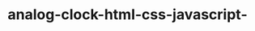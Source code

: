 # analog-clock-html-css-javascript-
<this is simple project using html java script and css>
<html is skull>
<css is designing of clock or any other project>
  </java script is brain code is also attached> 
